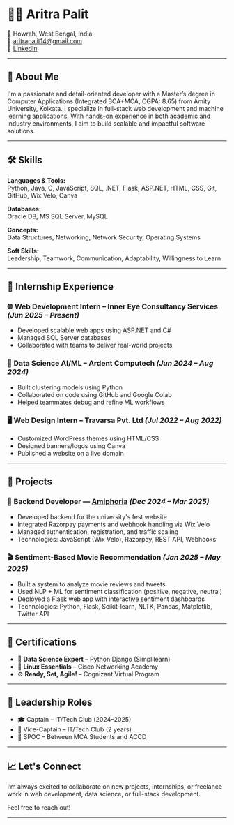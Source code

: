 # 👨‍💻 Aritra Palit

📍 Howrah, West Bengal, India  
📧 aritrapalit14@gmail.com  
🔗 [LinkedIn](https://www.linkedin.com/in/aritra-palit/)   

---

## 🚀 About Me

I'm a passionate and detail-oriented developer with a Master’s degree in Computer Applications (Integrated BCA+MCA, CGPA: 8.65) from Amity University, Kolkata. I specialize in full-stack web development and machine learning applications. With hands-on experience in both academic and industry environments, I aim to build scalable and impactful software solutions.

---

## 🛠️ Skills

**Languages & Tools:**  
Python, Java, C, JavaScript, SQL, .NET, Flask, ASP.NET, HTML, CSS, Git, GitHub, Wix Velo, Canva

**Databases:**  
Oracle DB, MS SQL Server, MySQL

**Concepts:**  
Data Structures, Networking, Network Security, Operating Systems

**Soft Skills:**  
Leadership, Teamwork, Communication, Adaptability, Willingness to Learn

---

## 💼 Internship Experience

### 🌐 Web Development Intern – Inner Eye Consultancy Services *(Jun 2025 – Present)*
- Developed scalable web apps using ASP.NET and C#
- Managed SQL Server databases
- Collaborated with teams to deliver real-world projects

### 🤖 Data Science AI/ML – Ardent Computech *(Jun 2024 – Aug 2024)*
- Built clustering models using Python
- Collaborated on code using GitHub and Google Colab
- Helped teammates debug and refine ML workflows

### 🖥️ Web Design Intern – Travarsa Pvt. Ltd *(Jul 2022 – Aug 2022)*
- Customized WordPress themes using HTML/CSS
- Designed banners/logos using Canva
- Published a website on a live domain

---

## 📂 Projects

### 🔧 Backend Developer — [Amiphoria](https://amiphoria.in) *(Dec 2024 – Mar 2025)*
- Developed backend for the university's fest website
- Integrated Razorpay payments and webhook handling via Wix Velo
- Managed authentication, registration, and traffic scaling
- Technologies: JavaScript (Wix Velo), Razorpay, REST API, Webhooks

### 🎬 Sentiment-Based Movie Recommendation *(Jan 2025 – May 2025)*
- Built a system to analyze movie reviews and tweets
- Used NLP + ML for sentiment classification (positive, negative, neutral)
- Deployed a Flask web app with interactive sentiment dashboards
- Technologies: Python, Flask, Scikit-learn, NLTK, Pandas, Matplotlib, Twitter API

---

## 📜 Certifications

- 🧠 **Data Science Expert** – Python Django (Simplilearn)  
- 🐧 **Linux Essentials** – Cisco Networking Academy  
- ⚙️ **Ready, Set, Agile!** – Cognizant Virtual Program  

---

## 👑 Leadership Roles

- 🎓 Captain – IT/Tech Club (2024–2025)  
- 🧭 Vice-Captain – IT/Tech Club (2 years)  
- 🔗 SPOC – Between MCA Students and ACCD  

---

## 📈 Let's Connect

I’m always excited to collaborate on new projects, internships, or freelance work in web development, data science, or full-stack development.

Feel free to reach out!

---
